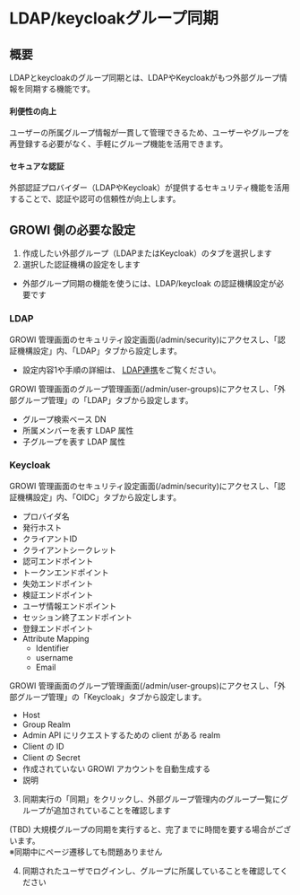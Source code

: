 # LDAP/keycloakグループ同期

## 概要

LDAPとkeycloakのグループ同期とは、LDAPやKeycloakがもつ外部グループ情報を同期する機能です。

#### 利便性の向上

ユーザーの所属グループ情報が一貫して管理できるため、ユーザーやグループを再登録する必要がなく、手軽にグループ機能を活用できます。


#### セキュアな認証

外部認証プロバイダー（LDAPやKeycloak）が提供するセキュリティ機能を活用することで、認証や認可の信頼性が向上します。

## GROWI 側の必要な設定

1. 作成したい外部グループ（LDAPまたはKeycloak）のタブを選択します
2. 選択した認証機構の設定をします

- 外部グループ同期の機能を使うには、LDAP/keycloak の認証機構設定が必要です

### LDAP

GROWI 管理画面のセキュリティ設定画面(/admin/security)にアクセスし、「認証機構設定」内、「LDAP」タブから設定します。

- 設定内容1や手順の詳細は、 [LDAP連携](/ja/admin-guide/management-cookbook/ldap.html)をご覧ください。

GROWI 管理画面のグループ管理画面(/admin/user-groups)にアクセスし、「外部グループ管理」の「LDAP」タブから設定します。

- グループ検索ベース DN
- 所属メンバーを表す LDAP 属性
- 子グループを表す LDAP 属性

### Keycloak

 GROWI 管理画面のセキュリティ設定画面(/admin/security)にアクセスし、「認証機構設定」内、「OIDC」タブから設定します。

- プロバイダ名
- 発行ホスト
- クライアントID
- クライアントシークレット
- 認可エンドポイント
- トークンエンドポイント
- 失効エンドポイント
- 検証エンドポイント
- ユーザ情報エンドポイント
- セッション終了エンドポイント
- 登録エンドポイント
- Attribute Mapping
  - Identifier
  - username
  - Email

GROWI 管理画面のグループ管理画面(/admin/user-groups)にアクセスし、「外部グループ管理」の「Keycloak」タブから設定します。

- Host
- Group Realm
- Admin API にリクエストするための client がある realm
- Client の ID
- Client の Secret
- 作成されていない GROWI アカウントを自動生成する
- 説明

3. 同期実行の「同期」をクリックし、外部グループ管理内のグループ一覧にグループが追加されていることを確認します

 (TBD) 大規模グループの同期を実行すると、完了までに時間を要する場合がございます。  
※同期中にページ遷移しても問題ありません

4. 同期されたユーザでログインし、グループに所属していることを確認してください

